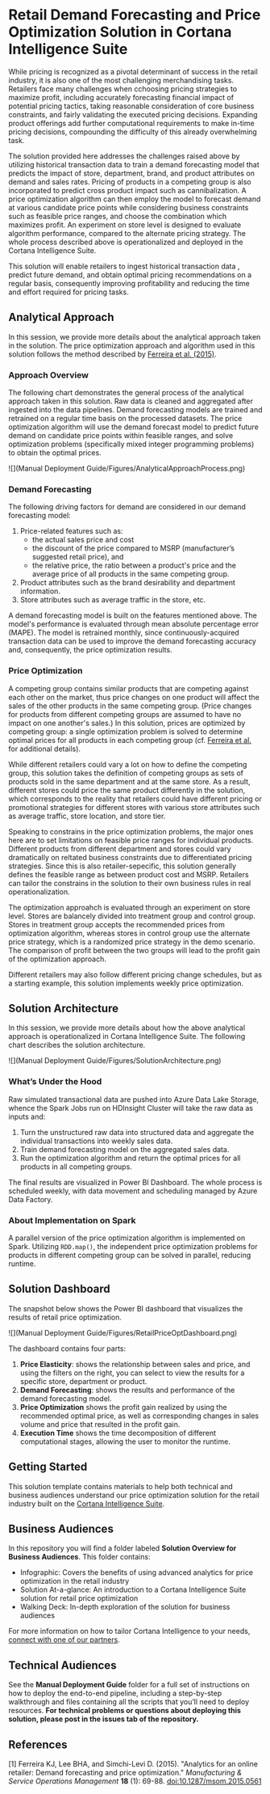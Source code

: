 # Retail Demand Forecasting and Price Optimization Solution in Cortana Intelligence Suite

While pricing is recognized as a pivotal determinant of success in the retail industry, it is also one of the most challenging merchandising tasks. Retailers face many challenges when cchoosing pricing strategies to maximize profit, including accurately forecasting financial impact of potential pricing tactics, taking reasonable consideration of core business constraints, and fairly validating the executed pricing decisions. Expanding product offerings add further computational requirements to make in-time pricing decisions, compounding the difficulty of this already overwhelming task.

The solution provided here addresses the challenges raised above by utilizing historical transaction data to train a demand forecasting model that predicts the impact of store, department, brand, and product attributes on demand and sales rates. Pricing of products in a competing group is also incorporated to predict cross product impact such as cannibalization. A price optimization algorithm can then employ the model to forecast demand at various candidate price points while considering business constraints such as feasible price ranges, and choose the combination which maximizes profit. An experiment on store level is designed to evaluate algorithm performance, compared to the alternate pricing strategy. The whole process described above is operationalized and deployed in the Cortana Intelligence Suite.

This solution will enable retailers to ingest historical transaction data , predict future demand, and obtain optimal pricing recommendations on a regular basis, consequently improving profitability and reducing the time and effort required for pricing tasks.

## Analytical Approach
In this session, we provide more details about the analytical approach taken in the solution. The price optimization approach and algorithm used in this solution follows the method described by [Ferreira et al. (2015)](#refs).

### Approach Overview

The following chart demonstrates the general process of the analytical approach taken in this solution. Raw data is cleaned and aggregated after ingested into the data pipelines. Demand forecasting models are trained and retrained on a regular time basis on the processed datasets. The price optimization algorithm will use the demand forecast model to predict future demand on candidate price points within feasible ranges, and solve optimization problems (specifically mixed integer programming problems) to obtain the optimal prices.

![](Manual Deployment Guide/Figures/AnalyticalApproachProcess.png)

### Demand Forecasting

The following driving factors for demand are considered in our demand forecasting model: 

1. Price-related features such as:
   - the actual sales price and cost
   - the discount of the price compared to MSRP (manufacturer’s suggested retail price), and
   - the relative price, the ratio between a product's price and the average price of all products in the same competing group.
2. Product attributes such as the brand desirability and department information.
3. Store attributes such as average traffic in the store, etc. 

A demand forecasting model is built on the features mentioned above. The model's performance is evaluated through mean absolute percentage error (MAPE). The model is retrained monthly, since continuously-acquired transaction data can be used to improve the demand forecasting accuracy and, consequently, the price optimization results.

### Price Optimization
A competing group contains similar products that are competing against each other on the market, thus price changes on one product will affect the sales of the other products in the same competing group. (Price changes for products from different competing groups are assumed to have no impact on one another's sales.) In this solution, prices are optimized by competing group: a single optimization problem is solved to determine optimal prices for all products in each competing group (cf. [Ferreira et al.](#refs) for additional details). 

While different retailers could vary a lot on how to define the competing group, this solution takes the definition of competing groups as sets of products sold in the same department and at the same store. As a result, different stores could price the same product differently in the solution, which corresponds to the reality that retailers could have different pricing or promotional strategies for different stores with various store attributes such as average traffic, store location, and store tier. 

Speaking to constrains in the price optimization problems, the major ones here are to set limitations on feasible price ranges for individual products. Different products from different department and stores could vary dramatically on reltated business constraints due to differentiated pricing strategies. Since this is also retailer-sepecific, this solution generally defines the feasible range as between product cost and MSRP. Retailers can tailor the constrains in the solution to their own business rules in real operationalization.

The optimization approahch is evaluated through an experiment on store level. Stores are balancely divided into treatment group and control group. Stores in treatment group accepts the recommended prices from optimization algorithm, whereas stores in control group use the alternate price strategy, which is a randomized price strategy in the demo scenario. The comparison of profit between the two groups will lead to the profit gain of the optimization approach.

Different retailers may also follow different pricing change schedules, but as a starting example, this solution implements weekly price optimization.

## Solution Architecture
In this session, we provide more details about how the above analytical approach is operationalized in Cortana Intelligence Suite. The following chart describes the solution architecture.

![](Manual Deployment Guide/Figures/SolutionArchitecture.png)

### What’s Under the Hood
Raw simulated transactional data are pushed into Azure Data Lake Storage, whence the Spark Jobs run on HDInsight Cluster will take the raw data as inputs and:

1. Turn the unstructured raw data into structured data and aggregate the individual transactions into weekly sales data.
2. Train demand forecasting model on the aggregated sales data.
3. Run the optimization algorithm and return the optimal prices for all products in all competing groups.

The final results are visualized in Power BI Dashboard. The whole process is scheduled weekly, with data movement and scheduling managed by Azure Data Factory.

### About Implementation on Spark
A parallel version of the price optimization algorithm is implemented on Spark. Utilizing `RDD.map()`, the independent price optimization problems for products in different competing group can be solved in parallel, reducing runtime.

## Solution Dashboard
The snapshot below shows the Power BI dashboard that visualizes the results of retail price optimization. 

![](Manual Deployment Guide/Figures/RetailPriceOptDashboard.png)

The dashboard contains four parts:
1. **Price Elasticity**: shows the relationship between sales and price, and using the filters on the right, you can select to view the results for a specific store, department or product.
2. **Demand Forecasting**: shows the results and performance of the demand forecasting model.
3. **Price Optimization** shows the profit gain realized by using the recommended optimal price, as well as corresponding changes in sales volume and price that resulted in the profit gain.
4. **Execution Time** shows the time decomposition of different computational stages, allowing the user to monitor the runtime.

## Getting Started

This solution template contains materials to help both technical and business audiences understand our price optimization solution for the retail industry built on the [Cortana Intelligence Suite](https://www.microsoft.com/en-us/server-cloud/cortana-intelligence-suite/Overview.aspx).

## Business Audiences

In this repository you will find a folder labeled **Solution Overview for Business Audiences**. This folder contains:
- Infographic: Covers the benefits of using advanced analytics for price optimization in the retail industry
- Solution At-a-glance: An introduction to a Cortana Intelligence Suite solution for retail price optimization
- Walking Deck: In-depth exploration of the solution for business audiences

For more information on how to tailor Cortana Intelligence to your needs, [connect with one of our partners](http://aka.ms/CISFindPartner).

## Technical Audiences

See the **Manual Deployment Guide** folder for a full set of instructions on how to deploy the end-to-end pipeline, including a step-by-step walkthrough and files containing all the scripts that you’ll need to deploy resources. **For technical problems or questions about deploying this solution, please post in the issues tab of the repository.**

<a name="refs"></a>
## References
[1] Ferreira KJ, Lee BHA, and Simchi-Levi D. (2015). "Analytics for an online retailer: Demand forecasting and price optimization." *Manufacturing & Service Operations Management* **18** (1): 69-88. [doi:10.1287/msom.2015.0561](http://dx.doi.org/10.1287/msom.2015.0561)
